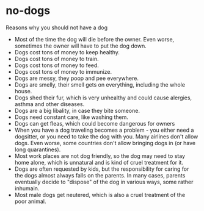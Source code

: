 # no-dogs
Reasons why you should not have a dog

* Most of the time the dog will die before the owner. Even worse, sometimes the owner will have to put the dog down.
* Dogs cost tons of money to keep healthy.
* Dogs cost tons of money to train.
* Dogs cost tons of money to feed.
* Dogs cost tons of money to immunize.
* Dogs are messy, they poop and pee everywhere.
* Dogs are smelly, their smell gets on everything, including the whole house.
* Dogs shed their fur, which is very unhealthy and could cause alergies, asthma and other diseases.
* Dogs are a big libality, in case they bite someone.
* Dogs need constant care, like washing them.
* Dogs can get fleas, which could become dangerous for owners
* When you have a dog traveling becomes a problem - you either need a dogsitter, or you need to take the dog with you. Many airlines don't allow dogs. Even worse, some countries don't allow bringing dogs in (or have long quarantines).
* Most work places are not dog friendly, so the dog may need to stay home alone, which is unnatural and is kind of cruel treatment for it.
* Dogs are often requested by kids, but the responsibility for caring for the dogs almost always falls on the parents. In many cases, parents eventually decide to "dispose" of the dog in various ways, some rather inhumain.
* Most male dogs get neutered, which is also a cruel treatment of the poor animal.
